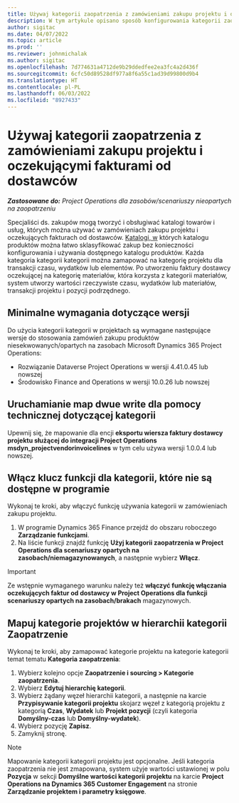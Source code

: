 ```yaml
---
title: Używaj kategorii zaopatrzenia z zamówieniami zakupu projektu i oczekującymi fakturami od dostawców
description: W tym artykule opisano sposób konfigurowania kategorii zaopatrzenia, których można używać z zamówieniami zakupu projektu i oczekującymi fakturami od dostawców.
author: sigitac
ms.date: 04/07/2022
ms.topic: article
ms.prod: ''
ms.reviewer: johnmichalak
ms.author: sigitac
ms.openlocfilehash: 7d774631a4712de9b29ddedfee2ea3fc4a2d436f
ms.sourcegitcommit: 6cfc50d89528df977a8f6a55c1ad39d99800d9b4
ms.translationtype: HT
ms.contentlocale: pl-PL
ms.lasthandoff: 06/03/2022
ms.locfileid: "8927433"
---
```

# <a name="use-procurement-categories-with-project-purchase-orders-and-pending-vendor-invoices"></a>Używaj kategorii zaopatrzenia z zamówieniami zakupu projektu i oczekującymi fakturami od dostawców

_**Zastosowane do:** Project Operations dla zasobów/scenariuszy nieopartych na zaopatrzeniu_

Specjaliści ds. zakupów mogą tworzyć i obsługiwać katalogi towarów i usług, których można używać w zamówieniach zakupu projektu i oczekujących fakturach od dostawców. [Katalogi, w](/dynamics365/supply-chain/procurement/procurement-catalogs) których katalogu produktów można łatwo sklasyfikować zakup bez konieczności konfigurowania i używania dostępnego katalogu produktów. Każda kategoria kategorii kategorii można zamapować na kategorię projektu dla transakcji czasu, wydatków lub elementów. Po utworzeniu faktury dostawcy oczekującej na kategorię materiałów, która korzysta z kategorii materiałów, system utworzy wartości rzeczywiste czasu, wydatków lub materiałów, transakcji projektu i pozycji podrzędnego.

## <a name="minimum-version-requirements"></a>Minimalne wymagania dotyczące wersji

Do użycia kategorii kategorii w projektach są wymagane następujące wersje do stosowania zamówień zakupu produktów niesekwowanych/opartych na zasobach Microsoft Dynamics 365 Project Operations:

- Rozwiązanie Dataverse Project Operations w wersji 4.41.0.45 lub nowszej
- Środowisko Finance and Operations w wersji 10.0.26 lub nowszej

## <a name="run-dual-write-maps-for-procurement-category-support"></a>Uruchamianie map dwue write dla pomocy technicznej dotyczącej kategorii

Upewnij się, że mapowanie dla encji **eksportu wiersza faktury dostawcy projektu służącej do integracji Project Operations msdyn\_projectvendorinvoicelines** w tym celu używa wersji 1.0.0.4 lub nowszej.

## <a name="enable-the-feature-key-for-procurement-categories"></a>Włącz klucz funkcji dla kategorii, które nie są dostępne w programie

Wykonaj te kroki, aby włączyć funkcję używania kategorii w zamówieniach zakupu projektu.

1. W programie Dynamics 365 Finance przejdź do obszaru roboczego **Zarządzanie funkcjami**.
1. Na liście funkcji znajdź funkcję **Użyj kategorii zaopatrzenia w Project Operations dla scenariuszy opartych na zasobach/niemagazynowanych**, a następnie wybierz **Włącz**.

> [!IMPORTANT]
> Ze wstępnie wymaganego warunku należy też **włączyć funkcję włączania oczekujących faktur od dostawcy w Project Operations dla funkcji scenariuszy opartych na zasobach/brakach** magazynowych.

## <a name="map-project-categories-in-the-procurement-category-hierarchy"></a>Mapuj kategorie projektów w hierarchii kategorii Zaopatrzenie

Wykonaj te kroki, aby zamapować kategorie projektu na kategorie kategorii temat tematu **Kategoria zaopatrzenia**:

1. Wybierz kolejno opcje **Zaopatrzenie i sourcing \> Kategorie zaopatrzenia**.
1. Wybierz **Edytuj hierarchię kategorii**.
1. Wybierz żądany węzeł hierarchii kategorii, a następnie na karcie **Przypisywanie kategorii projektu** skojarz węzeł z kategorią projektu z kategorią **Czas**, **Wydatek** lub **Projekt pozycji** (czyli kategoria **Domyślny-czas** lub **Domyślny-wydatek**).
1. Wybierz pozycję **Zapisz**.
1. Zamyknij stronę.

> [!NOTE]
> Mapowanie kategorii kategorii projektu jest opcjonalne. Jeśli kategoria zaopatrzenia nie jest zmapowana, system użyje wartości ustawionej w polu **Pozycja** w sekcji **Domyślne wartości kategorii projektu** na karcie **Project Operations na Dynamics 365 Customer Engagement** na stronie **Zarządzanie projektem i parametry księgowe**.
